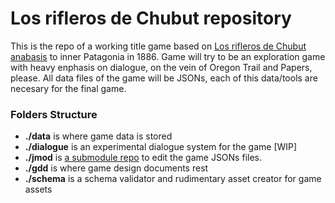 Los rifleros de Chubut repository
=================================

This is the repo of a working title game based on [Los rifleros de Chubut anabasis](https://es.wikipedia.org/wiki/Rifleros_del_Chubut) 
to inner Patagonia in 1886. Game will try to be an exploration game with heavy enphasis on dialogue, on the vein of Oregon Trail and 
Papers, please. All data files of the game will be JSONs, each of this data/tools are necesary for the final game. 

### Folders Structure

- **./data** is where game data is stored
- **./dialogue** is an experimental dialogue system for the game [WIP]
- **./jmod** is [a submodule repo](https://github.com/carmon/jmod) to edit the game JSONs files.
- **./gdd** is where game design documents rest
- **./schema** is a schema validator and rudimentary asset creator for game assets 
